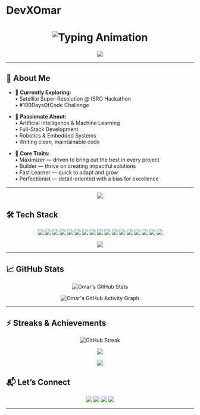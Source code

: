 # DevXOmar  

<!-- Animated Typing Header -->
<h1 align="center">
  <img src="https://readme-typing-svg.demolab.com?font=Fira+Code&size=32&duration=2800&pause=800&color=00E7FF&center=true&vCenter=true&width=850&lines=Hey%2C+I%27m+Omar+%F0%9F%91%8B%3BAspiring+Engineer+%26+Tech+Explorer%3BAI+%7C+Robotics+%7C+Full+Stack%3BAlways+Learning+%7C+Always+Building" alt="Typing Animation" />
</h1>

<!-- Gradient Divider -->
<p align="center">
  <img src="https://capsule-render.vercel.app/api?type=rect&color=gradient&height=4&section=header&reversal=true&animation=twinkling" />
</p>

---

## 🧠 About Me  

- 🎯 **Currently Exploring:**  
  • Satellite Super-Resolution @ ISRO Hackathon  
  • #100DaysOfCode Challenge  

- 🚀 **Passionate About:**  
  • Artificial Intelligence & Machine Learning  
  • Full-Stack Development  
  • Robotics & Embedded Systems  
  • Writing clean, maintainable code  

- 🧩 **Core Traits:**  
  • Maximizer — driven to bring out the best in every project  
  • Builder — thrive on creating impactful solutions  
  • Fast Learner — quick to adapt and grow  
  • Perfectionist — detail-oriented with a bias for excellence  

---
<!-- Gradient Divider -->
<p align="center">
  <img src="https://capsule-render.vercel.app/api?type=rect&color=gradient&height=4&section=header&reversal=true&animation=twinkling" />
</p>


## 🛠️ Tech Stack

<p align="center">
  
<!-- Programming Languages -->
<img src="https://img.shields.io/badge/Python-3776AB?style=for-the-badge&logo=python&logoColor=white" />
<img src="https://img.shields.io/badge/C-00599C?style=for-the-badge&logo=c&logoColor=white" />
<img src="https://img.shields.io/badge/Java-007396?style=for-the-badge&logo=java&logoColor=white" />
<img src="https://img.shields.io/badge/JavaScript-F7DF1E?style=for-the-badge&logo=javascript&logoColor=black" />
<img src="https://img.shields.io/badge/HTML5-E34F26?style=for-the-badge&logo=html5&logoColor=white" />
<img src="https://img.shields.io/badge/CSS3-1572B6?style=for-the-badge&logo=css3&logoColor=white" />

<!-- AI / Robotics -->
<img src="https://img.shields.io/badge/ROS-22314E?style=for-the-badge&logo=ros&logoColor=white" />
<img src="https://img.shields.io/badge/TensorFlow-FF6F00?style=for-the-badge&logo=tensorflow&logoColor=white" />
<img src="https://img.shields.io/badge/PyTorch-EE4C2C?style=for-the-badge&logo=pytorch&logoColor=white" />
<img src="https://img.shields.io/badge/OpenCV-27338e?style=for-the-badge&logo=opencv&logoColor=white" />
<img src="https://img.shields.io/badge/Jetson_Nano-76B900?style=for-the-badge&logo=nvidia&logoColor=white" />

<!-- Tools & Platforms -->
<img src="https://img.shields.io/badge/Docker-2496ED?style=for-the-badge&logo=docker&logoColor=white" />
<img src="https://img.shields.io/badge/Linux-FCC624?style=for-the-badge&logo=linux&logoColor=black" />
<img src="https://img.shields.io/badge/Git-F05032?style=for-the-badge&logo=git&logoColor=white" />
<img src="https://img.shields.io/badge/GitHub-181717?style=for-the-badge&logo=github&logoColor=white" />
<img src="https://img.shields.io/badge/Arduino-00979D?style=for-the-badge&logo=arduino&logoColor=white" />
<img src="https://img.shields.io/badge/RaspberryPi-A22846?style=for-the-badge&logo=raspberrypi&logoColor=white" />

</p>
<!-- Gradient Divider -->
<p align="center">
  <img src="https://capsule-render.vercel.app/api?type=rect&color=gradient&height=4&section=header&reversal=true&animation=twinkling" />
</p>

---

## 📈 GitHub Stats

<p align="center">
  <img src="https://github-readme-stats.vercel.app/api?username=DevXOmar&show_icons=true&theme=tokyonight" alt="Omar's GitHub Stats" />
</p>

<p align="center">
  <img src="https://github-readme-activity-graph.vercel.app/graph?username=DevXOmar&theme=tokyo-night" alt="Omar's GitHub Activity Graph" />
</p>

---

## ⚡ Streaks & Achievements  

<p align="center">
  <!-- Streak Stats -->
  <img src="https://streak-stats.demolab.com?user=DevXOmar&theme=radical&hide_border=true&ring=DD2727&fire=DD2727&currStreakLabel=DD2727" alt="GitHub Streak" />
</p>

<p align="center">
  <!-- Trophies -->
  <img src="https://github-profile-trophy.vercel.app/?username=DevXOmar&theme=radical&no-frame=true&no-bg=true&margin-w=15&title=Commit,PullRequest,Repositories,Followers,Issues" />
</p>

<!-- Gradient Divider -->
<p align="center">
  <img src="https://capsule-render.vercel.app/api?type=rect&color=0:ff4b1f,100:ff9068&height=4&section=header&reversal=true&animation=twinkling" />
</p>

## 📬 Let’s Connect

<p align="center">
  <a href="mailto:shaikmohammedomar9@gmail.com"><img src="https://img.shields.io/badge/Email-D14836?style=for-the-badge&logo=gmail&logoColor=white" /></a>
  <a href="https://www.linkedin.com/in/shaik-mohammed-omar/"><img src="https://img.shields.io/badge/LinkedIn-0A66C2?style=for-the-badge&logo=linkedin&logoColor=white" /></a>
  <a href="https://github.com/DevXOmar?tab=repositories"><img src="https://img.shields.io/badge/Projects-4285F4?style=for-the-badge&logo=github&logoColor=white" /></a>
  <a href="https://devxomar.vercel.app/"><img src="https://img.shields.io/badge/Portfolio-FF7139?style=for-the-badge&logo=firefox&logoColor=white" /></a>
</p>

---
